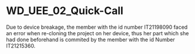 # WD_UEE_02_Quick-Call
Due to device breakage, the member with the id number IT21198090 faced an error when re-cloning the project on her device, 
  thus her part which she had done beforehand is commited by the member with the id Number IT21215360.
